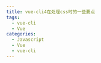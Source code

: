 ```yaml
---
title: vue-cli4在处理css时的一些要点
tags:
  - vue-cli
  - Vue
categories:
  - Javascript
  - Vue
  - vue-cli
---
```

